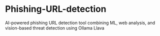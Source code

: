 # Phishing-URL-detection
AI-powered phishing URL detection tool combining ML, web analysis, and vision-based threat detection using Ollama Llava
